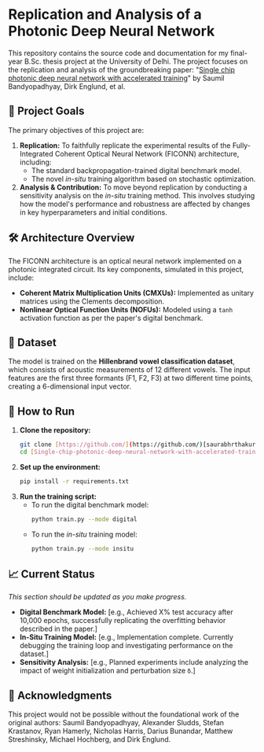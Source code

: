 # Replication and Analysis of a Photonic Deep Neural Network

This repository contains the source code and documentation for my final-year B.Sc. thesis project at the University of Delhi. The project focuses on the replication and analysis of the groundbreaking paper: "[Single chip photonic deep neural network with accelerated training](https://arxiv.org/abs/2208.01623)" by Saumil Bandyopadhyay, Dirk Englund, et al.

## 🎯 Project Goals

The primary objectives of this project are:
1.  **Replication:** To faithfully replicate the experimental results of the Fully-Integrated Coherent Optical Neural Network (FICONN) architecture, including:
    * The standard backpropagation-trained digital benchmark model.
    * The novel *in-situ* training algorithm based on stochastic optimization.
2.  **Analysis & Contribution:** To move beyond replication by conducting a sensitivity analysis on the *in-situ* training method. This involves studying how the model's performance and robustness are affected by changes in key hyperparameters and initial conditions.

## 🛠️ Architecture Overview

The FICONN architecture is an optical neural network implemented on a photonic integrated circuit. Its key components, simulated in this project, include:
* **Coherent Matrix Multiplication Units (CMXUs):** Implemented as unitary matrices using the Clements decomposition.
* **Nonlinear Optical Function Units (NOFUs):** Modeled using a `tanh` activation function as per the paper's digital benchmark.

## 💾 Dataset

The model is trained on the **Hillenbrand vowel classification dataset**, which consists of acoustic measurements of 12 different vowels. The input features are the first three formants (F1, F2, F3) at two different time points, creating a 6-dimensional input vector.

## 🚀 How to Run

1.  **Clone the repository:**
    ```bash
    git clone [https://github.com/](https://github.com/)[saurabhrthakur]/[Single-chip-photonic-deep-neural-network-with-accelerated-training].git
    cd [Single-chip-photonic-deep-neural-network-with-accelerated-training]
    ```
2.  **Set up the environment:**
    ```bash
    pip install -r requirements.txt
    ```
3.  **Run the training script:**
    * To run the digital benchmark model:
        ```bash
        python train.py --mode digital
        ```
    * To run the *in-situ* training model:
        ```bash
        python train.py --mode insitu
        ```

## 📈 Current Status

*This section should be updated as you make progress.*
* **Digital Benchmark Model:** [e.g., Achieved X% test accuracy after 10,000 epochs, successfully replicating the overfitting behavior described in the paper.]
* **In-Situ Training Model:** [e.g., Implementation complete. Currently debugging the training loop and investigating performance on the dataset.]
* **Sensitivity Analysis:** [e.g., Planned experiments include analyzing the impact of weight initialization and perturbation size `δ`.]

## 🙏 Acknowledgments

This project would not be possible without the foundational work of the original authors: Saumil Bandyopadhyay, Alexander Sludds, Stefan Krastanov, Ryan Hamerly, Nicholas Harris, Darius Bunandar, Matthew Streshinsky, Michael Hochberg, and Dirk Englund.
